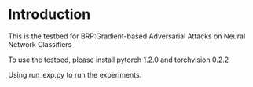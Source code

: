 # Introduction
This is the testbed for BRP:Gradient-based Adversarial Attacks on Neural Network Classifiers

To use the testbed, please install pytorch 1.2.0 and torchvision 0.2.2

Using run_exp.py to run the experiments.

